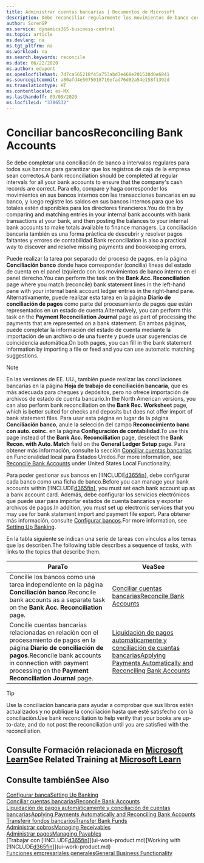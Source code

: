 ```yaml
---
title: Administrar cuentas bancarias | Documentos de Microsoft
description: Debe reconciliar regularmente los movimientos de banco con las transacciones bancarias relacionadas en sus cuentas bancarias.
author: SorenGP
ms.service: dynamics365-business-central
ms.topic: article
ms.devlang: na
ms.tgt_pltfrm: na
ms.workload: na
ms.search.keywords: reconcile
ms.date: 06/22/2020
ms.author: edupont
ms.openlocfilehash: 7d7ca565218f45a753abd7e468e201538d0e6841
ms.sourcegitcommit: a80afd4e5075018716efad76d82a54e158f1392d
ms.translationtype: HT
ms.contentlocale: es-MX
ms.lasthandoff: 09/09/2020
ms.locfileid: "3786532"
---
```

# <a name="reconciling-bank-accounts"></a><span data-ttu-id="65059-103">Conciliar bancos</span><span class="sxs-lookup"><span data-stu-id="65059-103">Reconciling Bank Accounts</span></span>

<span data-ttu-id="65059-104">Se debe completar una conciliación de banco a intervalos regulares para todos sus bancos para garantizar que los registros de caja de la empresa sean correctos.</span><span class="sxs-lookup"><span data-stu-id="65059-104">A bank reconciliation should be completed at regular intervals for all your bank accounts to ensure that the company's cash records are correct.</span></span> <span data-ttu-id="65059-105">Para ello, compare y haga corresponder los movimientos en sus bancos internos con las transacciones bancarias en su banco, y luego registre los saldos en sus bancos internos para que los totales estén disponibles para los directores financieros.</span><span class="sxs-lookup"><span data-stu-id="65059-105">You do this by comparing and matching entries in your internal bank accounts with bank transactions at your bank, and then posting the balances to your internal bank accounts to make totals available to finance managers.</span></span> <span data-ttu-id="65059-106">La conciliación bancaria también es una forma práctica de descubrir y resolver pagos faltantes y errores de contabilidad.</span><span class="sxs-lookup"><span data-stu-id="65059-106">Bank reconciliation is also a practical way to discover and resolve missing payments and bookkeeping errors.</span></span>

<span data-ttu-id="65059-107">Puede realizar la tarea por separado del proceso de pagos, en la página **Conciliación banco** donde hace corresponder (concilia) líneas del estado de cuenta en el panel izquierdo con los movimientos de banco interno en el panel derecho.</span><span class="sxs-lookup"><span data-stu-id="65059-107">You can perform the task on the **Bank Acc. Reconciliation** page where you match (reconcile) bank statement lines in the left-hand pane with your internal bank account ledger entries in the right-hand pane.</span></span> <span data-ttu-id="65059-108">Alternativamente, puede realizar esta tarea en la página **Diario de conciliación de pagos** como parte del procesamiento de pagos que están representados en un estado de cuenta.</span><span class="sxs-lookup"><span data-stu-id="65059-108">Alternatively, you can perform this task on the **Payment Reconciliation Journal** page as part of processing the payments that are represented on a bank statement.</span></span> <span data-ttu-id="65059-109">En ambas páginas, puede completar la información del estado de cuenta mediante la importación de un archivo o de una fuente y puede usar sugerencias de coincidencia automática.</span><span class="sxs-lookup"><span data-stu-id="65059-109">On both pages, you can fill in the bank statement information by importing a file or feed and you can use automatic matching suggestions.</span></span>

> [!NOTE]  
> <span data-ttu-id="65059-110">En las versiones de EE. UU., también puede realizar las conciliaciones bancarias en la página **Hoja de trabajo de conciliación bancaria**, que es más adecuada para cheques y depósitos, pero no ofrece importación de archivos de estado de cuenta bancario.</span><span class="sxs-lookup"><span data-stu-id="65059-110">In the North American versions, you can also perform bank reconciliation on the **Bank Rec. Worksheet** page, which is better suited for checks and deposits but does not offer import of bank statement files.</span></span> <span data-ttu-id="65059-111">Para usar esta página en lugar de la página **Conciliación banco**, anule la selección del campo **Reconocimiento banc con auto. coinc.** en la página **Configuración de contabilidad**.</span><span class="sxs-lookup"><span data-stu-id="65059-111">To use this page instead of the **Bank Acc. Reconciliation** page, deselect the **Bank Recon. with Auto. Match** field on the **General Ledger Setup** page.</span></span> <span data-ttu-id="65059-112">Para obtener más información, consulte la sección [Conciliar cuentas bancarias](LocalFunctionality/UnitedStates/how-to-reconcile-bank-accounts.md) en Funcionalidad local para Estados Unidos.</span><span class="sxs-lookup"><span data-stu-id="65059-112">For more information, see [Reconcile Bank Accounts](LocalFunctionality/UnitedStates/how-to-reconcile-bank-accounts.md) under United States Local Functionality.</span></span>

<span data-ttu-id="65059-113">Para poder gestionar sus bancos en [!INCLUDE[d365fin](includes/d365fin_md.md)], debe configurar cada banco como una ficha de banco.</span><span class="sxs-lookup"><span data-stu-id="65059-113">Before you can manage your bank accounts within [!INCLUDE[d365fin](includes/d365fin_md.md)], you must set each bank account up as a bank account card.</span></span> <span data-ttu-id="65059-114">Además, debe configurar los servicios electrónicos que puede usar para importar estados de cuenta bancarios y exportar archivos de pagos.</span><span class="sxs-lookup"><span data-stu-id="65059-114">In addition, you must set up electronic services that you may use for bank statement import and payment file export.</span></span> <span data-ttu-id="65059-115">Para obtener más información, consulte [Configurar bancos](bank-setup-banking.md).</span><span class="sxs-lookup"><span data-stu-id="65059-115">For more information, see [Setting Up Banking](bank-setup-banking.md).</span></span>

<span data-ttu-id="65059-116">En la tabla siguiente se indican una serie de tareas con vínculos a los temas que las describen.</span><span class="sxs-lookup"><span data-stu-id="65059-116">The following table describes a sequence of tasks, with links to the topics that describe them.</span></span>

| <span data-ttu-id="65059-117">Para</span><span class="sxs-lookup"><span data-stu-id="65059-117">To</span></span> | <span data-ttu-id="65059-118">Vea</span><span class="sxs-lookup"><span data-stu-id="65059-118">See</span></span> |
| --- | --- |
| <span data-ttu-id="65059-119">Concilie los bancos como una tarea independiente en la página **Conciliación banco**.</span><span class="sxs-lookup"><span data-stu-id="65059-119">Reconcile bank accounts as a separate task on the **Bank Acc. Reconciliation** page.</span></span> |[<span data-ttu-id="65059-120">Conciliar cuentas bancarias</span><span class="sxs-lookup"><span data-stu-id="65059-120">Reconcile Bank Accounts</span></span>](bank-how-reconcile-bank-accounts-separately.md) |
| <span data-ttu-id="65059-121">Concilie cuentas bancarias relacionadas en relación con el procesamiento de pagos en la página **Diario de conciliación de pagos**.</span><span class="sxs-lookup"><span data-stu-id="65059-121">Reconcile bank accounts in connection with payment processing on the **Payment Reconciliation Journal** page.</span></span> |[<span data-ttu-id="65059-122">Liquidación de pagos automáticamente y conciliación de cuentas bancarias</span><span class="sxs-lookup"><span data-stu-id="65059-122">Applying Payments Automatically and Reconciling Bank Accounts</span></span>](receivables-apply-payments-auto-reconcile-bank-accounts.md) |

> [!TIP]
> <span data-ttu-id="65059-123">Use la conciliación bancaria para ayudar a comprobar que sus libros estén actualizados y no publique la conciliación hasta que esté satisfecho con la conciliación.</span><span class="sxs-lookup"><span data-stu-id="65059-123">Use bank reconciliation to help verify that your books are up-to-date, and do not post the reconciliation until you are satisfied with the reconciliation.</span></span>

## <a name="see-related-training-at-microsoft-learn"></a><span data-ttu-id="65059-124">Consulte Formación relacionada en [Microsoft Learn](/learn/paths/reconcile-bank-accounts-dynamics-365-business-central/)</span><span class="sxs-lookup"><span data-stu-id="65059-124">See Related Training at [Microsoft Learn](/learn/paths/reconcile-bank-accounts-dynamics-365-business-central/)</span></span>

## <a name="see-also"></a><span data-ttu-id="65059-125">Consulte también</span><span class="sxs-lookup"><span data-stu-id="65059-125">See Also</span></span>

[<span data-ttu-id="65059-126">Configurar banca</span><span class="sxs-lookup"><span data-stu-id="65059-126">Setting Up Banking</span></span>](bank-setup-banking.md)  
[<span data-ttu-id="65059-127">Conciliar cuentas bancarias</span><span class="sxs-lookup"><span data-stu-id="65059-127">Reconcile Bank Accounts</span></span>](bank-how-reconcile-bank-accounts-separately.md)  
[<span data-ttu-id="65059-128">Liquidación de pagos automáticamente y conciliación de cuentas bancarias</span><span class="sxs-lookup"><span data-stu-id="65059-128">Applying Payments Automatically and Reconciling Bank Accounts</span></span>](receivables-apply-payments-auto-reconcile-bank-accounts.md)  
[<span data-ttu-id="65059-129">Transferir fondos bancarios</span><span class="sxs-lookup"><span data-stu-id="65059-129">Transfer Bank Funds</span></span>](bank-how-transfer-bank-funds.md)  
[<span data-ttu-id="65059-130">Administrar cobros</span><span class="sxs-lookup"><span data-stu-id="65059-130">Managing Receivables</span></span>](receivables-manage-receivables.md)  
[<span data-ttu-id="65059-131">Administrar pagos</span><span class="sxs-lookup"><span data-stu-id="65059-131">Managing Payables</span></span>](payables-manage-payables.md)  
<span data-ttu-id="65059-132">[Trabajar con [!INCLUDE[d365fin](includes/d365fin_md.md)]](ui-work-product.md)</span><span class="sxs-lookup"><span data-stu-id="65059-132">[Working with [!INCLUDE[d365fin](includes/d365fin_md.md)]](ui-work-product.md)</span></span>  
[<span data-ttu-id="65059-133">Funciones empresariales generales</span><span class="sxs-lookup"><span data-stu-id="65059-133">General Business Functionality</span></span>](ui-across-business-areas.md)
